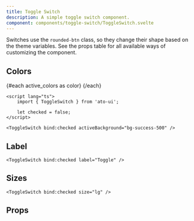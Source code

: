 ```yaml
---
title: Toggle Switch
description: A simple toggle switch component.
component: components/toggle-switch/ToggleSwitch.svelte
---
```


<script>
    import { PropsTable } from '$components';
    import docs from '$lib/components/toggle-switch/ToggleSwitch.svelte?raw&sveld';
    import ToggleSwitch from '$lib/components/toggle-switch/ToggleSwitch.svelte';

    const active_colors = ['bg-primary-500', 'bg-secondary-500', 'bg-tertiary-500', 'bg-success-500', 'bg-warning-500', 'bg-error-500'];
</script>

Switches use the `rounded-btn` class, so they change their shape based on the theme variables. See the props table for all available ways of customizing the component.

## Colors

<Usage padding="py-12">
    {#each active_colors as color}
        <ToggleSwitch checked={true} activeBackground={color} label={color} />
    {/each}
</Usage>

```svelte
<script lang="ts">
    import { ToggleSwitch } from 'ato-ui';

    let checked = false;
</script>

<ToggleSwitch bind:checked activeBackground="bg-success-500" />
```

## Label

<Usage padding="py-12">
    <ToggleSwitch checked={true} label="On / Off" />
    <ToggleSwitch checked={true} label="Light / Dark" />
</Usage>

```svelte
<ToggleSwitch bind:checked label="Toggle" />
```

## Sizes

<Usage padding="py-12">
        <ToggleSwitch checked={true} size="sm" label="sm" />
        <ToggleSwitch checked={true} lable="md" label="md" />
        <ToggleSwitch checked={true} size="lg" label="lg" />
</Usage>

```svelte
<ToggleSwitch bind:checked size="lg" />
```

## Props

<PropsTable props={docs.props} />
